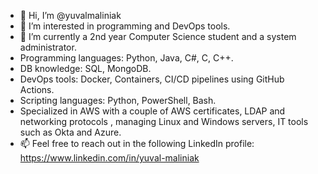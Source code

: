 - 👋 Hi, I’m @yuvalmaliniak
- 👀 I’m interested in programming and DevOps tools. 
- 🌱 I’m currently a 2nd year Computer Science student and a system administrator.
- Programming languages: Python, Java, C#, C, C++.
- DB knowledge: SQL, MongoDB.
- DevOps tools: Docker, Containers, CI/CD pipelines using GitHub Actions.
- Scripting languages: Python, PowerShell, Bash.
- Specialized in AWS with a couple of AWS certificates, LDAP and networking protocols , managing Linux and Windows servers, IT tools such as Okta and Azure.  
- 📫 Feel free to reach out in the following LinkedIn profile: https://www.linkedin.com/in/yuval-maliniak
